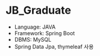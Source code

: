 # JB_Graduate

- Language: JAVA
- Framework: Spring Boot
- DBMS: MySQL
- Spring Data Jpa, thymeleaf 사용

